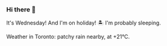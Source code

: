 ### Hi there :wave:

It's Wednesday! And I'm on holiday! :desert_island: I'm probably sleeping.

Weather in Toronto: patchy rain nearby, at +21°C.
